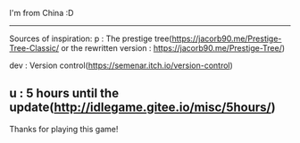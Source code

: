 I'm from China :D

-----
Sources of inspiration:
p : 
The prestige tree(https://jacorb90.me/Prestige-Tree-Classic/ 
or the rewritten version : https://jacorb90.me/Prestige-Tree/)

dev : 
Version control(https://semenar.itch.io/version-control)

u : 
5 hours until the update(http://idlegame.gitee.io/misc/5hours/)
-----

Thanks for playing this game!
